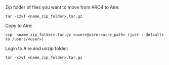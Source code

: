 Zip folder of files you want to move from ARC4 to Aire:
```
tar -czvf <name_zip_folder>.tar.gz
```
Copy to Aire:
```
scp  <name_zip_folder>.tar.gz <user>@aire:<aire_path> (just : defaults to /users/<user>)
```
Login to Aire and unzip folder:
```
tar -xzvf <name_zip_folder>.tar.gz
```
